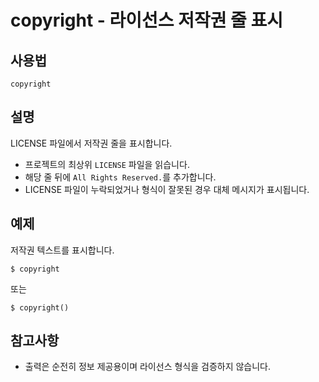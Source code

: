 # copyright - 라이선스 저작권 줄 표시

## 사용법

    copyright


## 설명

LICENSE 파일에서 저작권 줄을 표시합니다.

- 프로젝트의 최상위 `LICENSE` 파일을 읽습니다.
- 해당 줄 뒤에 `All Rights Reserved.`를 추가합니다.
- LICENSE 파일이 누락되었거나 형식이 잘못된 경우 대체 메시지가 표시됩니다.


## 예제

저작권 텍스트를 표시합니다.

```shell
$ copyright
```

또는

```shell
$ copyright()
```


## 참고사항

- 출력은 순전히 정보 제공용이며 라이선스 형식을 검증하지 않습니다.
